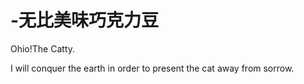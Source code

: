 # -无比美味巧克力豆

Ohio!The Catty.

I will conquer the earth in order to present the cat away from sorrow.
